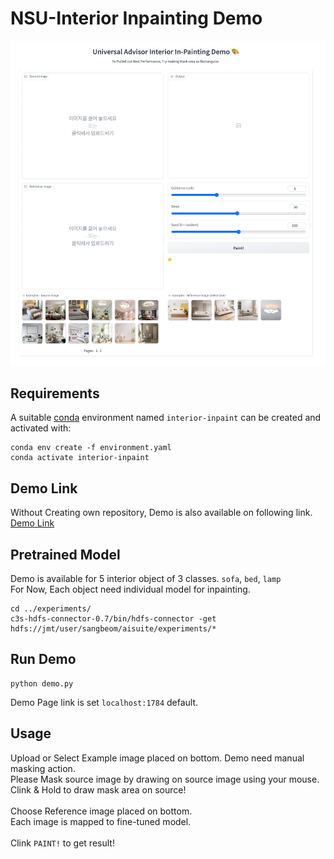 # NSU-Interior Inpainting Demo
![Teaser](../figure/img.png)

## Requirements
A suitable [conda](https://conda.io/) environment named `interior-inpaint` can be created
and activated with:

```
conda env create -f environment.yaml
conda activate interior-inpaint
```

## Demo Link
Without Creating own repository, Demo is also available on following link. \
[Demo Link](http://kubeflow.aisuite.navercorp.com/port-expose/sangbeom/demo/interior_inpainting/) 


## Pretrained Model
Demo is available for 5 interior object of 3 classes. `sofa`, `bed`, `lamp` \
For Now, Each object need individual model for inpainting.
```
cd ../experiments/
c3s-hdfs-connector-0.7/bin/hdfs-connector -get hdfs://jmt/user/sangbeom/aisuite/experiments/*
```

## Run Demo
```
python demo.py
```
Demo Page link is set `localhost:1784` default.

## Usage
Upload or Select Example image placed on bottom. Demo need manual masking action. \
Please Mask source image by drawing on source image using your mouse. \
Clink & Hold to draw mask area on source!
\
\
Choose Reference image placed on bottom. \
Each image is mapped to fine-tuned model.
\
\
Clink `PAINT!` to get result!